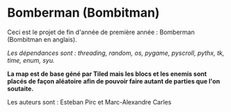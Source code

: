 # Bomberman (Bombitman)

Ceci est le projet de fin d'année de première année : Bomberman (Bombitman en anglais).

_Les dépendances sont : threading, random, os, pygame, pyscroll, pythx, tk, time, enum, syu._

**La map est de base géné par Tiled mais les blocs et les enemis sont placés de façon aléatoire**
**afin de pouvoir faire autant de parties que l'on soutaite.**

Les auteurs sont :
Esteban Pirc et Marc-Alexandre Carles

